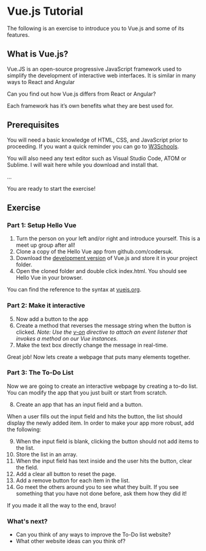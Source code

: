 # Vue.js Tutorial

The following is an exercise to introduce you to Vue.js and some of its features.

## What is Vue.js?


Vue.JS is an open-source progressive JavaScript framework used to simplify the development of interactive web interfaces. It is similar in many ways to React and Angular

Can you find out how Vue.js differs from React or Angular?

Each framework has it’s own benefits what they are best used for.

## Prerequisites

You will need a basic knowledge of HTML, CSS, and JavaScript prior to proceeding. If you want a quick reminder you can go to [W3Schools](https://www.w3schools.com/).

You will also need any text editor such as Visual Studio Code, ATOM or Sublime. I will wait here while you download and install that.

...

You are ready to start the exercise!

## Exercise

### **Part 1: Setup Hello Vue**

1. Turn the person on your left and/or right and introduce yourself. This is a meet up group after all!
2. Clone a copy of the Hello Vue app from github.com/codersuk.
3. Download the [development version](https://vuejs.org/js/vue.js) of Vue.js and store it in your project folder.
4. Open the cloned folder and double click index.html. You should see Hello Vue in your browser.

You can find the reference to the syntax at [vuejs.org](https://vuejs.org/v2/guide/syntax.html).


### **Part 2: Make it interactive**

5. Now add a button to the app
6. Create a method that reverses the message string when the button is clicked. 
   *Note: Use the [v-on](https://vuejs.org/v2/guide/events.html#Method-Event-Handlers) directive to attach an event listener that invokes a method on our Vue instances.*
7. Make the text box directly change the message in real-time.

Great job! Now lets create a webpage that puts many elements together.

### **Part 3: The To-Do List**

Now we are going to create an interactive webpage by creating a to-do list. You can modify the app that you just built or start from scratch.  

8. Create an app that has an input field and a button. 

When a user fills out the input field and hits the button, the list should display the newly added item. 
In order to make your app more robust, add the following:

9. When the input field is blank, clicking the button should not add items to the list.
10. Store the list in an array.
11. When the input field has text inside and the user hits the button, clear the field.
12. Add a clear all button to reset the page.
13. Add a remove button for each item in the list.
14. Go meet the others around you to see what they built. If you see something that you have not done before, ask them how they did it!

If you made it all the way to the end, bravo!

### **What's next?**

* Can you think of any ways to improve the To-Do list website?  
* What other website ideas can you think of?
